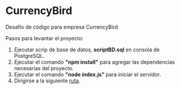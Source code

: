 # CurrencyBird
Desafío de código para empresa CurrencyBird

Pasos para levantar el proyecto:
  1) Ejecutar scrip de base de datos, <b>scriptBD.sql</b> en consola de PostgreSQL.
  2) Ejecutar el comando <b>"npm install"</b> para agregar las dependencias necesarias del proyecto.
  3) Ejecutar el comando <b>"node index.js"</b> para iniciar el servidor.
  4) Dirigirse a la siguiente <a href="http://localhost:3000/">ruta</a>.
